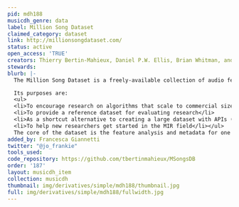 ```yaml
---
pid: mdh188
musicdh_genre: data
label: Million Song Dataset
claimed_category: dataset
link: http://millionsongdataset.com/
status: active
open_access: 'TRUE'
creators: Thierry Bertin-Mahieux, Daniel P.W. Ellis, Brian Whitman, and Paul Lamere
stewards: 
blurb: |-
  The Million Song Dataset is a freely-available collection of audio features and metadata for a million contemporary popular music tracks.

  Its purposes are:
  <ul>
  <li>To encourage research on algorithms that scale to commercial sizes</li>
  <li>To provide a reference dataset for evaluating research</li>
  <li>As a shortcut alternative to creating a large dataset with APIs (e.g. The Echo Nest's)</li>
  <li>To help new researchers get started in the MIR field</li></ul>
  The core of the dataset is the feature analysis and metadata for one million songs, provided by The Echo Nest. The dataset does not include any audio, only the derived features. Note, however, that sample audio can be fetched from services like 7digital, using code we provide.
added_by: Francesca Giannetti
twitter: "@jo_frankie"
tools_used: 
code_repository: https://github.com/tbertinmahieux/MSongsDB
order: '187'
layout: musicdh_item
collection: musicdh
thumbnail: img/derivatives/simple/mdh188/thumbnail.jpg
full: img/derivatives/simple/mdh188/fullwidth.jpg
---
```

